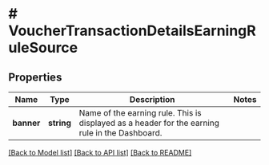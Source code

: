 # # VoucherTransactionDetailsEarningRuleSource

## Properties

Name | Type | Description | Notes
------------ | ------------- | ------------- | -------------
**banner** | **string** | Name of the earning rule. This is displayed as a header for the earning rule in the Dashboard. |

[[Back to Model list]](../../README.md#models) [[Back to API list]](../../README.md#endpoints) [[Back to README]](../../README.md)
